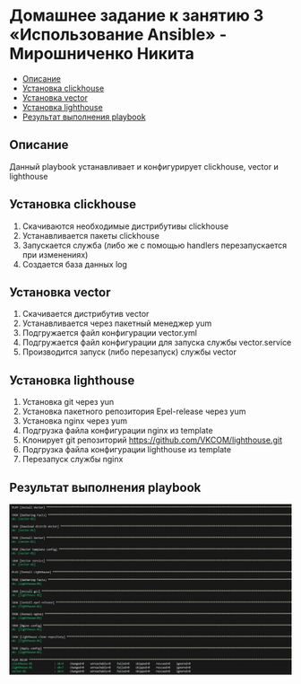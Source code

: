 # Домашнее задание к занятию 3 «Использование Ansible» - Мирошниченко Никита

- [Описание](#Описание)
- [Установка clickhouse](#Установка-clickhouse)
- [Установка vector](#Установка-vector)
- [Установка lighthouse](#Установка-lighthouse)
- [Результат выполнения playbook](#Результат-выполнения-playbook)

## Описание
Данный playbook устанавливает и конфигурирует clickhouse, vector и lighthouse

## Установка clickhouse

1. Скачиваются необходимые дистрибутивы clickhouse
2. Устанавливается пакеты clickhouse
3. Запускается служба (либо же с помощью handlers перезапускается при изменениях)
4. Создается база данных log

## Установка vector

1. Скачивается дистрибутив vector
2. Устанавливается через пакетный менеджер yum
3. Подгружается файл конфигурации vector.yml
4. Подгружается файл конфигурации для запуска службы vector.service
5. Производится запуск (либо перезапуск) службы vector

## Установка lighthouse

1. Установка git через yun
2. Установка пакетного репозитория Epel-release через yum
3. Установка nginx через yum
4. Подгрузка файла конфигурации nginx из template
5. Клонирует git репозиторий https://github.com/VKCOM/lighthouse.git
6. Подгрузка файла конфигурации lighthouse из template
7. Перезапуск службы nginx 

## Результат выполнения playbook

![Скриншот](https://github.com/Tourker/Git_HW/blob/main/HW_Ansible/img/03/result.jpg)